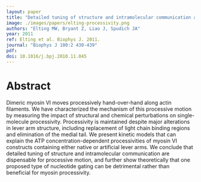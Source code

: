 ```yaml
---
layout: paper
title: "Detailed tuning of structure and intramolecular communication are dispensable for processive motion of myosin VI"
image: ./images/papers/elting-processivity.png
authors: "Elting MW, Bryant Z, Liao J, Spudich JA"
year: 2011
ref: Elting et al. Biophys J. 2011.
journal: "Biophys J 100:2 430-439"
pdf:
doi: 10.1016/j.bpj.2010.11.045
---
```


# Abstract

Dimeric myosin VI moves processively hand-over-hand along actin filaments. We have characterized the mechanism of this processive motion by measuring the impact of structural and chemical perturbations on single-molecule processivity. Processivity is maintained despite major alterations in lever arm structure, including replacement of light chain binding regions and elimination of the medial tail. We present kinetic models that can explain the ATP concentration-dependent processivities of myosin VI constructs containing either native or artificial lever arms. We conclude that detailed tuning of structure and intramolecular communication are dispensable for processive motion, and further show theoretically that one proposed type of nucleotide gating can be detrimental rather than beneficial for myosin processivity.
